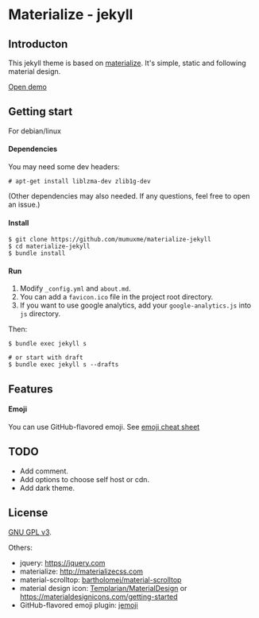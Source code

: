 Materialize - jekyll
==============


## Introducton

This jekyll theme is based on [materialize](http://materializecss.com). It's simple, static and following material design.

[Open demo](https://mumuxme.github.io/materialize-jekyll/)


## Getting start

For debian/linux

#### Dependencies

You may need some dev headers:

```
# apt-get install liblzma-dev zlib1g-dev
```

(Other dependencies may also needed. If any questions, feel free to open an issue.)

#### Install

```
$ git clone https://github.com/mumuxme/materialize-jekyll
$ cd materialize-jekyll
$ bundle install
```

#### Run

1. Modify `_config.yml` and `about.md`.
2. You can add a `favicon.ico` file in the project root directory.
3. If you want to use google analytics, add your `google-analytics.js` into `js` directory.

Then:

```
$ bundle exec jekyll s

# or start with draft
$ bundle exec jekyll s --drafts
```


## Features

#### Emoji

You can use GitHub-flavored emoji. See [emoji cheat sheet](http://www.webpagefx.com/tools/emoji-cheat-sheet/)


## TODO

- Add comment.
- Add options to choose self host or cdn.
- Add dark theme.


## License

[GNU GPL v3](http://www.gnu.org/licenses/).

Others:

- jquery: <https://jquery.com>
- materialize: <http://materializecss.com>
- material-scrolltop: [bartholomej/material-scrolltop](https://github.com/bartholomej/material-scrolltop)
- material design icon: [Templarian/MaterialDesign](https://github.com/Templarian/MaterialDesign) or <https://materialdesignicons.com/getting-started>
- GitHub-flavored emoji plugin: [jemoji](https://github.com/jekyll/jemoji)
